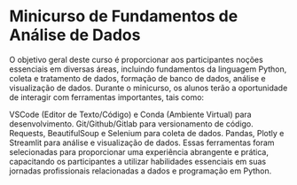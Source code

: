 # Minicurso de Fundamentos de Análise de Dados
O objetivo geral deste curso é proporcionar aos participantes noções essenciais em diversas áreas, incluindo fundamentos da linguagem Python, coleta e tratamento de dados, formação de banco de dados, análise e visualização de dados. Durante o minicurso, os alunos terão a oportunidade de interagir com ferramentas importantes, tais como:

VSCode (Editor de Texto/Código) e Conda (Ambiente Virtual) para desenvolvimento.
Git/Github/Gitlab para versionamento de código.
Requests, BeautifulSoup e Selenium para coleta de dados.
Pandas, Plotly e Streamlit para análise e visualização de dados.
Essas ferramentas foram selecionadas para proporcionar uma experiência abrangente e prática, capacitando os participantes a utilizar habilidades essenciais em suas jornadas profissionais relacionadas a dados e programação em Python.
